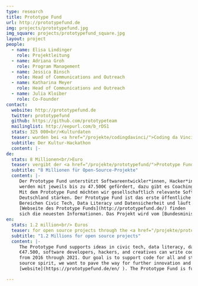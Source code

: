 ```yaml
---
type: research
title: Prototype Fund
url: http://prototypefund.de
img: projects/prototypefund.jpg
img_square: projects/prototypefund_square.jpg
layout: project
people:
  - name: Elisa Lindinger
    role: Projektleitung
  - name: Adriana Groh
    role: Program Management
  - name: Jessica Binsch
    role: Head of Communications and Outreach
  - name: Katharina Meyer
    role: Head of Communications and Outreach
  - name: Julia Kloiber
    role: Co-Founder
contact:
  website: http://prototypefund.de
  twitter: prototypefund
  github: https://github.com/prototypeteam
  mailinglist: http://eepurl.com/b_rDS1
  stats: 325 000<br/>Kulturdaten
  teaser: wurden bei <a href="/projekte/codingdavinci/">Coding da Vinci</a> für alle zugänglich und nutzbar gemacht.
  subtitle: Der Kultur-Hackathon
  content: |-
de:
  stats: 8 Millionen<br/>Euro
  teaser: vergibt der <a href="/projekte/prototypefund/">Prototype Fund</a> an Open-Source-Projekte.
  subtitle: "8 Millionen für Open-Source-Projekte"
  content: |-
     Der Prototype Fund unterstützt Softwareentwickler*innen, Hacker*innen und Kreative dabei, ihre Ideen umzusetzen. Software-Projekte 
     werden mit jeweils bis zu 47.500€ gefördert, dazu gibt es Coaching von Mentor*innen und Austausch mit einem spannenden Netzwerk. 
     Mit dem Prototype Fund möchten wir gesellschaftlich relevante Software-Projekte unterstützen und die Open-Source-Community in 
     Deutschland stärken. Der Prototype Fund ist das erste öffentliche Förderprogramm für gemeinnützige Software-Projekte in den 
     Bereichen Civic Tech, Data Literacy und Datensicherheit und läuft von 2016 bis 2021. Auf der 
     [Webseite des Prototype Funds](http://prototypefund.de/) finden 
     sich die neuesten Informationen. Das Projekt wird vom [Bundesministerium für Bildung und Forschung](https://www.bmbf.de/) gefördert.
en:
  stats: 1.2 million<br/> Euros
  teaser: for open source projects through the <a href="/projekte/prototypefund/">Protoype Fund</a>.
  subtitle: "1.2 Millions for open source projects"
  content: |-
     The Prototype Fund supports ideas in civic tech, data literacy, data security, and software infrastructure. With a grant of up to 
     €47.500, software developers, hackers, and creatives can write code and develop open source prototypes. The program will run 
     from 2016 through 2021. Our goal is to support code for all and strengthen the open source community in Germany. In true open 
     source spirit, we want to pave the way for further innovation and additional ideas. You can find the latest on our 
     [website](https://prototypefund.de/en/ ). The Prototype Fund is funded by the Federal Ministry for Research and Education of Germany. 

---
```


